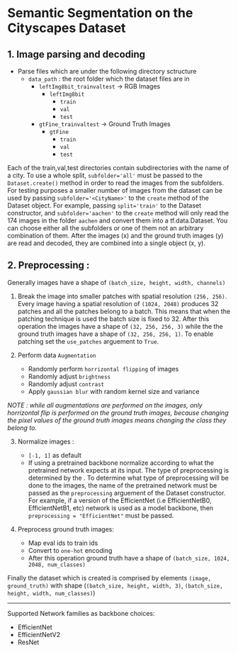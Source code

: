 # Semantic Segmentation on the Cityscapes Dataset

## 1. Image parsing and decoding
- Parse files which are under the following directory sctructure
    - `data_path` : the root folder which the dataset files are in
        - `leftImg8bit_trainvaltest` -> RGB Images
            - `leftImg8bit`
                - `train`
                - `val`
                - `test`
        - `gtFine_trainvaltest` -> Ground Truth Images
            - `gtFine`
                - `train`
                - `val`
                - `test`

Each of the train,val,test directories contain subdirectories with the name of a city. To use a whole split, `subfolder='all'` must be passed to the `Dataset.create()` method in order to read the images from the subfolders. For testing purposes a smaller number of images from the dataset can be used by passing `subfolder='<CityName>'` to the `create` method of the Dataset object. For example, passing `split='train'` to the Dataset constructor, and `subfolder='aachen'` to the `create` method will only read the 174 images in the folder `aachen` and convert them into a tf.data.Dataset. You can choose either all the subfolders or one of them not an arbitrary combination of them. After the images (x) and the ground truth images (y) are read and decoded, they are combined into a single object (x, y).

## 2. Preprocessing :
Generally images have a shape of `(batch_size, height, width, channels)`

1. Break the image into smaller patches with spatial resolution `(256, 256)`. Every image having a spatial resolution of `(1024, 2048)` produces 32 patches and all the patches belong to a batch. This means that when the patching technique is used the batch size is fixed to 32. After this operation the images have a shape of `(32, 256, 256, 3)` while the the ground truth images have a shape of `(32, 256, 256, 1)`. To enable patching set the `use_patches` arguement to `True`.

2. Perform data `Augmentation`
   - Randomly perform `horrizontal flipping` of images
   - Randomly adjust `brightness`
   - Randomly adjust `contrast`
   - Apply `gaussian blur` with random kernel size and variance

*NOTE : while all augmentations are performed on the images, only horrizontal flip is performed on the ground truth images, because changing the pixel values of the ground truth images means changing the class they belong to.*

3. Normalize images : 
   - `[-1, 1]` as default
   - If using a pretrained backbone normalize according to what the pretrained network expects at its input. The type of preprocessing is determined by the . To determine what type of preprocessing will be done to the images, the name of the pretrained network must be passed as the `preprocessing` arguement of the Dataset constructor. For example, if a version of the EfficientNet (i.e EfficientNetB0, EfficientNetB1, etc) network is used as a model backbone, then `preprocessing = "EfficientNet"` must be passed.

4. Preprocess ground truth images:
   - Map eval ids to train ids
   - Convert to `one-hot` encoding
   - After this operation ground truth have a shape of `(batch_size, 1024, 2048, num_classes)`
  
  Finally the dataset which is created is comprised by elements `(image, ground_truth)` with shape (`(batch_size, height, width, 3)`, `(batch_size, height, width, num_classes)`)

***

Supported Network families as backbone choices:
- EfficientNet
- EfficientNetV2
- ResNet